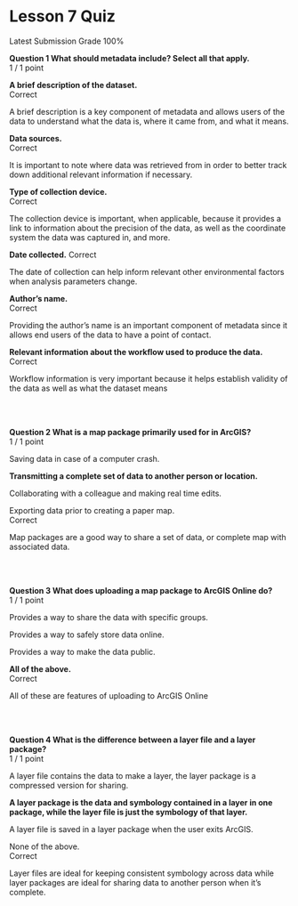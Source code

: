 # Lesson 7 Quiz
Latest Submission Grade 100%
<br/>

**Question 1 What should metadata include? Select all that apply.**    
1 / 1 point

**A brief description of the dataset.**    
Correct

A brief description is a key component of metadata and allows users of the data to understand what the data is, where it came from, and what it means.   

**Data sources.**    
Correct

It is important to note where data was retrieved from in order to better track down additional relevant information if necessary.     

**Type of collection device.**     
Correct

The collection device is important, when applicable, because it provides a link to information about the precision of the data, as well as the coordinate system the data was captured in, and more.    

**Date collected.**
Correct

The date of collection can help inform relevant other environmental factors when analysis parameters change.    

**Author’s name.**    
Correct

Providing the author’s name is an important component of metadata since it allows end users of the data to have a point of contact.    

**Relevant information about the workflow used to produce the data.**    
Correct

Workflow information is very important because it helps establish validity of the data as well as what the dataset means    

<br/>
<br/>

**Question 2 What is a map package primarily used for in ArcGIS?**    
1 / 1 point

Saving data in case of a computer crash.

**Transmitting a complete set of data to another person or location.**     

Collaborating with a colleague and making real time edits.     

Exporting data prior to creating a paper map.     
Correct

Map packages are a good way to share a set of data, or complete map with associated data.    


<br/>
<br/>

**Question 3 What does uploading a map package to ArcGIS Online do?**    
1 / 1 point

Provides a way to share the data with specific groups.    

Provides a way to safely store data online.    

Provides a way to make the data public.    

**All of the above.**    
Correct

All of these are features of uploading to ArcGIS Online



<br/>
<br/>

**Question 4 What is the difference between a layer file and a layer package?**    
1 / 1 point

A layer file contains the data to make a layer, the layer package is a compressed version for sharing.    

**A layer package is the data and symbology contained in a layer in one package, while the layer file is just the symbology of that layer.**    

A layer file is saved in a layer package when the user exits ArcGIS.    

None of the above.    
Correct

Layer files are ideal for keeping consistent symbology across data while layer packages are ideal for sharing data to another person when it’s complete.    

